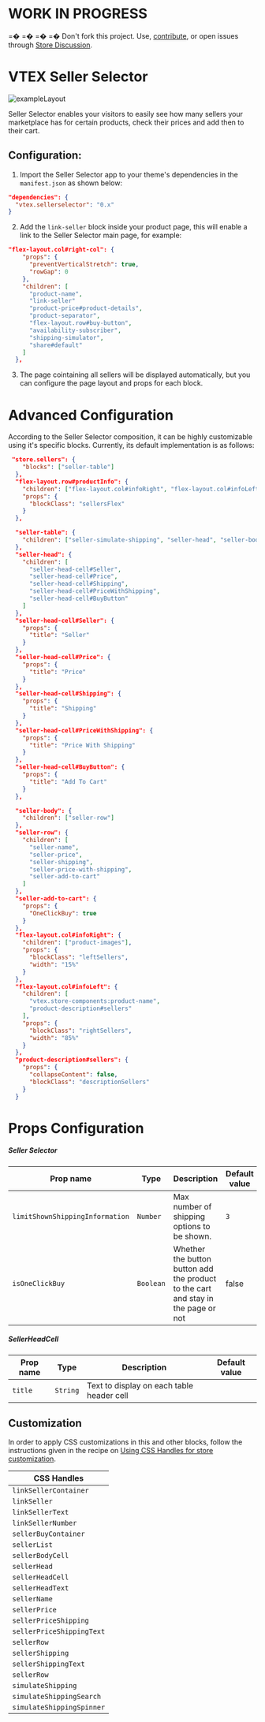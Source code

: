 # WORK IN PROGRESS

=� =� =�
=� Don't fork this project. Use, [contribute](https://github.com/vtex-apps/awesome-io#contributing), or open issues through [Store Discussion](https://github.com/vtex-apps/store-discussion).

# VTEX Seller Selector

![exampleLayout](https://user-images.githubusercontent.com/53904010/78715148-595eea00-78f3-11ea-90fa-dc38c37a80d8.png)

Seller Selector enables your visitors to easily see how many sellers your marketplace has for certain products, check their prices
and add then to their cart.

## Configuration:

1. Import the Seller Selector app to your theme's dependencies in the `manifest.json` as shown below:

```json
"dependencies": {
  "vtex.sellerselector": "0.x"
}
```

2. Add the `link-seller` block inside your product page, this will enable a link to the Seller Selector main page, for example:

```json
"flex-layout.col#right-col": {
    "props": {
      "preventVerticalStretch": true,
      "rowGap": 0
    },
    "children": [
      "product-name",
      "link-seller"
      "product-price#product-details",
      "product-separator",
      "flex-layout.row#buy-button",
      "availability-subscriber",
      "shipping-simulator",
      "share#default"
    ]
  },
```
3. The page cointaining all sellers will be displayed automatically, but you can configure the page layout and props for each block.

# Advanced Configuration
According to the Seller Selector composition, it can be highly customizable using it's specific blocks. Currently, its default implementation is as follows:

```json
 "store.sellers": {
    "blocks": ["seller-table"]
  },
  "flex-layout.row#productInfo": {
    "children": ["flex-layout.col#infoRight", "flex-layout.col#infoLeft"],
    "props": {
      "blockClass": "sellersFlex"
    }
  },

  "seller-table": {
    "children": ["seller-simulate-shipping", "seller-head", "seller-body"]
  },
  "seller-head": {
    "children": [
      "seller-head-cell#Seller",
      "seller-head-cell#Price",
      "seller-head-cell#Shipping",
      "seller-head-cell#PriceWithShipping",
      "seller-head-cell#BuyButton"
    ]
  },
  "seller-head-cell#Seller": {
    "props": {
      "title": "Seller"
    }
  },
  "seller-head-cell#Price": {
    "props": {
      "title": "Price"
    }
  },
  "seller-head-cell#Shipping": {
    "props": {
      "title": "Shipping"
    }
  },
  "seller-head-cell#PriceWithShipping": {
    "props": {
      "title": "Price With Shipping"
    }
  },
  "seller-head-cell#BuyButton": {
    "props": {
      "title": "Add To Cart"
    }
  },

  "seller-body": {
    "children": ["seller-row"]
  },
  "seller-row": {
    "children": [
      "seller-name",
      "seller-price",
      "seller-shipping",
      "seller-price-with-shipping",
      "seller-add-to-cart"
    ]
  },
  "seller-add-to-cart": {
    "props": {
      "OneClickBuy": true
    }
  },
  "flex-layout.col#infoRight": {
    "children": ["product-images"],
    "props": {
      "blockClass": "leftSellers",
      "width": "15%"
    }
  },
  "flex-layout.col#infoLeft": {
    "children": [
      "vtex.store-components:product-name",
      "product-description#sellers"
    ],
    "props": {
      "blockClass": "rightSellers",
      "width": "85%"
    }
  },
  "product-description#sellers": {
    "props": {
      "collapseContent": false,
      "blockClass": "descriptionSellers"
    }
  }
```
# Props Configuration


##### Seller Selector

| Prop name              | Type      | Description                                                                                                                                                                                                                                     | Default value |
| ---------------------- | --------- | ----------------------------------------------------------------------------------------------------------------------------------------------------------------------------------------------------------------------------------------------- | ------------- |
| `limitShownShippingInformation`       | `Number`  | Max number of shipping options to be shown.                                                                                                                                                                             | `3`         |
| `isOneClickBuy`          | `Boolean` | Whether the button button add the product to the cart and stay in the page or not                                                                                                                        | false         |



##### SellerHeadCell

| Prop name              | Type      | Description                                                                                                                                                                                                                                     | Default value |
| ---------------------- | --------- | ----------------------------------------------------------------------------------------------------------------------------------------------------------------------------------------------------------------------------------------------- | ------------- |
| `title`     | `String`  | Text to display on each table header cell                                                                                                                



## Customization

In order to apply CSS customizations in this and other blocks, follow the instructions given in the recipe on [Using CSS Handles for store customization](https://vtex.io/docs/recipes/style/using-css-handles-for-store-customization).

| CSS Handles                     |
| ------------------------------- |
| `linkSellerContainer`           |
| `linkSeller`                    |
| `linkSellerText`                |
| `linkSellerNumber`              |
| `sellerBuyContainer`            |
| `sellerList`                    |
| `sellerBodyCell`                |
| `sellerHead`                    |
| `sellerHeadCell`                |
| `sellerHeadText`                |
| `sellerName`                    |
| `sellerPrice`                   |
| `sellerPriceShipping`           |
| `sellerPriceShippingText`       |
| `sellerRow`                     |
| `sellerShipping`                |
| `sellerShippingText`            |
| `sellerRow`                     |
| `simulateShipping`              |
| `simulateShippingSearch`        |
| `simulateShippingSpinner`       |


